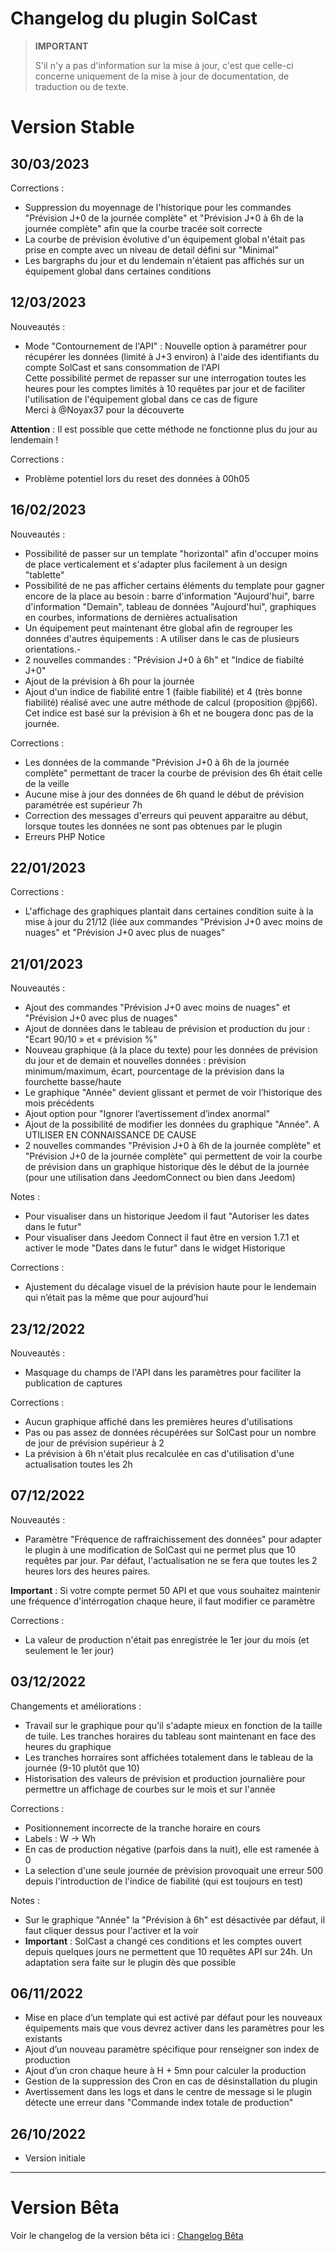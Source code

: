 # Changelog du plugin SolCast

>**IMPORTANT**
>
>S'il n'y a pas d'information sur la mise à jour, c'est que celle-ci concerne uniquement de la mise à jour de documentation, de traduction ou de texte.

# Version Stable

## 30/03/2023

Corrections :

- Suppression du moyennage de l'historique pour les commandes  "Prévision J+0 de la journée complète" et  "Prévision J+0 à 6h de la journée complète" afin que la courbe tracée soit correcte
- La courbe de prévision évolutive d'un équipement global n'était pas prise en compte avec un niveau de detail défini sur "Minimal"
- Les bargraphs du jour et du lendemain n'étaient pas affichés sur un équipement global dans certaines conditions

## 12/03/2023

Nouveautés :

- Mode "Contournement de l'API" : Nouvelle option à paramétrer pour récupérer les données (limité à J+3 environ) à l'aide des identifiants du compte SolCast et sans consommation de l'API  
Cette possibilité permet de repasser sur une interrogation toutes les heures pour les comptes limités à 10 requêtes par jour et de faciliter l'utilisation de l'équipement global dans ce cas de figure  
Merci à @Noyax37 pour la découverte  

**Attention** : Il est possible que cette méthode ne fonctionne plus du jour au lendemain !

Corrections :

- Problème potentiel lors du reset des données à 00h05

## 16/02/2023

Nouveautés :

- Possibilité de passer sur un template "horizontal" afin d'occuper moins de place verticalement et s'adapter plus facilement à un design "tablette"
- Possibilité de ne pas afficher certains éléments du template pour gagner encore de la place au besoin : barre d'information "Aujourd'hui", barre d'information "Demain", tableau de données "Aujourd'hui", graphiques en courbes, informations de dernières actualisation
- Un équipement peut maintenant être global afin de regrouper les données d'autres équipements : A utiliser dans le cas de plusieurs orientations.-
- 2 nouvelles commandes : "Prévision J+0 à 6h" et "Indice de fiabilté J+0"
- Ajout de la prévision à 6h pour la journée
- Ajout d'un indice de fiabilité entre 1 (faible fiabilité) et 4 (très bonne fiabilité) réalisé avec une autre méthode de calcul (proposition @pj66). Cet indice est basé sur la prévision à 6h et ne bougera donc pas de la journée.

Corrections :

- Les données de la commande "Prévision J+0 à 6h de la journée complète" permettant de tracer la courbe de prévision des 6h était celle de la veille
- Aucune mise à jour des données de 6h quand le début de prévision paramétrée est supérieur 7h
- Correction des messages d'erreurs qui peuvent apparaitre au début, lorsque toutes les données ne sont pas obtenues par le plugin
- Erreurs PHP Notice

## 22/01/2023

Corrections :

- L'affichage des graphiques plantait dans certaines condition suite à la mise à jour du 21/12 (liée aux commandes "Prévision J+0 avec moins de nuages" et "Prévision J+0 avec plus de nuages"

## 21/01/2023

Nouveautés :

- Ajout des commandes "Prévision J+0 avec moins de nuages" et "Prévision J+0 avec plus de nuages"
- Ajout de données dans le tableau de prévision et production du jour : "Ecart 90/10 » et « prévision %"
- Nouveau graphique (à la place du texte) pour les données de prévision du jour et de demain et nouvelles données : prévision minimum/maximum, écart, pourcentage de la prévision dans la fourchette basse/haute
- Le graphique "Année" devient glissant et permet de voir l’historique des mois précédents
- Ajout option pour "Ignorer l’avertissement d’index anormal"
- Ajout de la possibilité de modifier les données du graphique "Année". A UTILISER EN CONNAISSANCE DE CAUSE
- 2 nouvelles commandes "Prévision J+0 à 6h de la journée complète" et "Prévision J+0 de la journée complète" qui permettent de voir la courbe de prévision dans un graphique historique dès le début de la journée (pour une utilisation dans JeedomConnect ou bien dans Jeedom)

Notes :

- Pour visualiser dans un historique Jeedom il faut "Autoriser les dates dans le futur"
- Pour visualiser dans Jeedom Connect il faut être en version 1.7.1 et activer le mode "Dates dans le futur" dans le widget Historique

Corrections :

- Ajustement du décalage visuel de la prévision haute pour le lendemain qui n’était pas la même que pour aujourd’hui

## 23/12/2022

Nouveautés :

- Masquage du champs de l'API dans les paramètres pour faciliter la publication de captures

Corrections :

- Aucun graphique affiché dans les premières heures d'utilisations
- Pas ou pas assez de données récupérées sur SolCast pour un nombre de jour de prévision supérieur à 2
- La prévision à 6h n'était plus recalculée en cas d'utilisation d'une actualisation toutes les 2h

## 07/12/2022

Nouveautés :

- Paramètre "Fréquence de raffraichissement des données" pour adapter le plugin à une modification de SolCast qui ne permet plus que 10 requêtes par jour. Par défaut, l'actualisation ne se fera que toutes les 2 heures lors des heures paires.  

**Important** : Si votre compte permet 50 API et que vous souhaitez maintenir une fréquence d'intérrogation chaque heure, il faut modifier ce paramètre

Corrections :

- La valeur de production n'était pas enregistrée le 1er jour du mois (et seulement le 1er jour)

## 03/12/2022

Changements et améliorations :

- Travail sur le graphique pour qu'il s'adapte mieux en fonction de la taille de tuile. Les tranches horaires du tableau sont maintenant en face des heures du graphique
- Les tranches horraires sont affichées totalement dans le tableau de la journée (9-10 plutôt que 10)
- Historisation des valeurs de prévision et production journalière pour permettre un affichage de courbes sur le mois et sur l'année

Corrections :

- Positionnement incorrecte de la tranche horaire en cours
- Labels : W -> Wh
- En cas de production négative (parfois dans la nuit), elle est ramenée à 0
- La selection d'une seule journée de prévision provoquait une erreur 500 depuis l'introduction de l'indice de fiabilité (qui est toujours en test)

Notes :

- Sur le graphique "Année" la "Prévision à 6h" est désactivée par défaut, il faut cliquer dessus pour l'activer et la voir
- **Important** : SolCast a changé ces conditions et les comptes ouvert depuis quelques jours ne permettent que 10 requêtes API sur 24h. Un adaptation sera faite sur le plugin dès que possible

## 06/11/2022

- Mise en place d’un template qui est activé par défaut pour les nouveaux équipements mais que vous devrez activer dans les paramètres pour les existants
- Ajout d’un nouveau paramètre spécifique pour renseigner son index de production
- Ajout d’un cron chaque heure à H + 5mn pour calculer la production
- Gestion de la suppression des Cron en cas de désinstallation du plugin
- Avertissement dans les logs et dans le centre de message si le plugin détecte une erreur dans "Commande index totale de production"

## 26/10/2022

- Version initiale

<hr/>

# Version Bêta

Voir le changelog de la version bêta ici : [Changelog Bêta](https://github.com/BisonJeedom/documentations/blob/main/solcast/changelog_beta.md)

